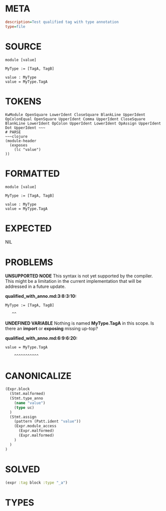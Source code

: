 # META
~~~ini
description=Test qualified tag with type annotation
type=file
~~~
# SOURCE
~~~roc
module [value]

MyType := [TagA, TagB]

value : MyType
value = MyType.TagA
~~~
# TOKENS
~~~text
KwModule OpenSquare LowerIdent CloseSquare BlankLine UpperIdent OpColonEqual OpenSquare UpperIdent Comma UpperIdent CloseSquare BlankLine LowerIdent OpColon UpperIdent LowerIdent OpAssign UpperIdent Dot UpperIdent ~~~
# PARSE
~~~clojure
(module-header
  (exposes
    (lc "value")
))
~~~
# FORMATTED
~~~roc
module [value]

MyType := [TagA, TagB]

value : MyType
value = MyType.TagA
~~~
# EXPECTED
NIL
# PROBLEMS
**UNSUPPORTED NODE**
This syntax is not yet supported by the compiler.
This might be a limitation in the current implementation that will be addressed in a future update.

**qualified_with_anno.md:3:8:3:10:**
```roc
MyType := [TagA, TagB]
```
       ^^


**UNDEFINED VARIABLE**
Nothing is named **MyType.TagA** in this scope.
Is there an **import** or **exposing** missing up-top?

**qualified_with_anno.md:6:9:6:20:**
```roc
value = MyType.TagA
```
        ^^^^^^^^^^^


# CANONICALIZE
~~~clojure
(Expr.block
  (Stmt.malformed)
  (Stmt.type_anno
    (name "value")
    (type uc)
  )
  (Stmt.assign
    (pattern (Patt.ident "value"))
    (Expr.module_access
      (Expr.malformed)
      (Expr.malformed)
    )
  )
)
~~~
# SOLVED
~~~clojure
(expr :tag block :type "_a")
~~~
# TYPES
~~~roc
~~~
